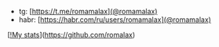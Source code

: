 * tg: [https://t.me/romamalax](@romamalax)
* habr: [https://habr.com/ru/users/romamalax](@romamalax)

[[!My stats](https://github-readme-stats.vercel.app/api?username=romalax&count_private=true&theme=default&show_icons=true)](https://github.com/romalax)
